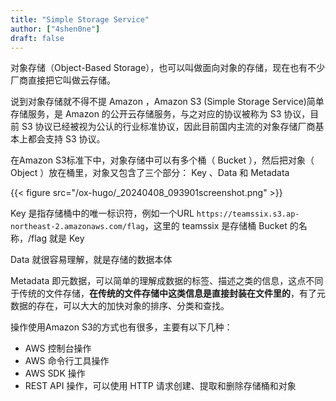 ```yaml
---
title: "Simple Storage Service"
author: ["4shen0ne"]
draft: false
---
```


对象存储（Object-Based Storage），也可以叫做面向对象的存储，现在也有不少厂商直接把它叫做云存储。

说到对象存储就不得不提 Amazon ，Amazon S3 (Simple Storage Service)简单存储服务，是 Amazon 的公开云存储服务，与之对应的协议被称为 S3 协议，目前 S3 协议已经被视为公认的行业标准协议，因此目前国内主流的对象存储厂商基本上都会支持 S3 协议。

在Amazon S3标准下中，对象存储中可以有多个桶（ Bucket ），然后把对象（ Object ）放在桶里，对象又包含了三个部分： Key 、Data 和 Metadata

{{< figure src="/ox-hugo/_20240408_093901screenshot.png" >}}

Key 是指存储桶中的唯一标识符，例如一个URL `https://teamssix.s3.ap-northeast-2.amazonaws.com/flag`，这里的 teamssix 是存储桶 Bucket 的名称，/flag 就是 Key

Data 就很容易理解，就是存储的数据本体

Metadata 即元数据，可以简单的理解成数据的标签、描述之类的信息，这点不同于传统的文件存储，**在传统的文件存储中这类信息是直接封装在文件里的**，有了元数据的存在，可以大大的加快对象的排序、分类和查找。

操作使用Amazon S3的方式也有很多，主要有以下几种：

-   AWS 控制台操作
-   AWS 命令行工具操作
-   AWS SDK 操作
-   REST API 操作，可以使用 HTTP 请求创建、提取和删除存储桶和对象
